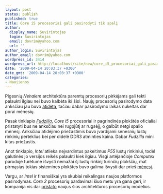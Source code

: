 ```yaml
---
layout: post
status: publish
published: true
title: Core i5 procesoriai gali pasirodyti tik spalį
author:
  display_name: Suvirintojas
  login: Suvirintojas
  email: dovrim@yahoo.com
  url: ''
author_login: Suvirintojas
author_email: dovrim@yahoo.com
wordpress_id: 3414
wordpress_url: http://localhost/site/new/core_i5_procesoriai_gali_pasirodyti_tik_spali/
date: '2009-04-14 20:03:37 +0300'
date_gmt: '2009-04-14 20:03:37 +0300'
categories:
- Naujienos
---
```

<p>Pigesnių <i>Nehalem</i> architektūra paremtų procesorių pirkėjams gali tekti palaukti ilgiau nei buvo kalbėta iki šiol. Naujų procesorių pasirodymo data anksčiau jau buvo <a class="ns" href="http://www.technews.lt/tekstas/Intel_atideda_Lynnfield_ir_P55_pristatymo_data.html;;">atidėta</a>, tačiau dabar pasirodymo laikas nukeltas dar porai mėnesių.</p>
<p>Pasak tinklapio <a class="ns" href="http://www.fudzilla.com/index.php?option=com_content&task=view&id=13121&Itemid=1"><i>Fudzilla</i></a>, <i>Core i5</i> procesoriai ir pagrindinės plokštės oficialiai pristatyti bus ne anksčiau nei rugpjūtį ar rugsėjį, o galbūt netgi spalio mėnesį. Anksčiau atidėjimo priežastimis buvo įvardijami senesnių lustų rinkinių perteklius bei per didelė DDR3 atminties kaina. Dabar <i>Fudzilla</i> mini kitas priežastis.</p>
<p>Anot tinklapio, <i>Intel</i> atlieka neįvardintus pakeitimus <i>P55</i> lustų rinkiniui, todėl galutinės jo versijos reikės palaukti kiek ilgiau. Visgi artėjančioje <i>Computex</i> parodoje turėtume išvysti nemažai šį lustų rinkinį turinčių plokščių, mat pirmąsias tokias sistemines plokštes buvo galima išvysti dar prieš <a class="ns" href="http://www.technews.lt/tekstas/ASUS_P7U_ir_P7U_PRO_skirtos_Core_i5.html;;">mėnesį</a>.</p>
<p>Vargu, ar <i>Intel</i> ir finansiškai yra skubiai reikalingas naujos platformos pasirodymas. <i>Core 2</i> procesorių pardavimai šiuo metu yra gana geri, ir kompanija vis dar <a class="ns" href="http://www.technews.lt/tekstas/Intel__karpys__kainas_iki_20_procentu.html;;">pristato</a> naujus šios architektūros procesorių modelius.</p>
